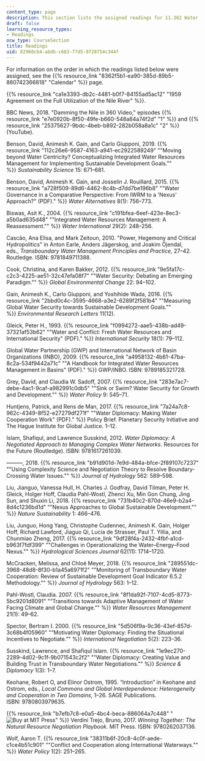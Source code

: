 ```yaml
---
content_type: page
description: This section lists the assigned readings for 11.382 Water Diplomacy.
draft: false
learning_resource_types:
- Readings
ocw_type: CourseSection
title: Readings
uid: 82960cb4-abdb-c683-77d5-9728754c344f
---
```

For information on the order in which the readings listed below were assigned, see the {{% resource_link "8362f5b1-ea90-385d-89b5-860742366818" "Calendar" %}} page.

{{% resource_link "ca1e3393-db2c-4481-b0f7-84155ad5ac12" "1959 Agreement on the Full Utilization of the Nile River" %}}.

BBC News, 2018. "Damming the Nile in 360 Video," episodes {{% resource_link "e7e0920b-8f50-49fe-b660-548a84a74f2d" "1" %}} and {{% resource_link "25375627-9bdc-4beb-b892-282b058a8a1c" "2" %}} (YouTube).

Benson, David, Animesh K. Gain, and Carlo Giupponi, 2019. {{% resource_link "112c26e6-9587-4163-a941-ec2922589249" "\"Moving beyond Water Centricity? Conceptualizing Integrated Water Resources Management for Implementing Sustainable Development Goals.\"" %}} *Sustainability Science* 15: 671–681.

Benson, David, Animesh K. Gain, and Josselin J. Rouillard, 2015. {{% resource_link "a728f509-89d6-4462-8c4b-d7dd7be196b8" "\"Water Governance in a Comparative Perspective: From IWRM to a 'Nexus' Approach?\" (PDF)." %}} *Water Alternatives* 8(1): 756–773.

Biswas, Asit K., 2004. {{% resource_link "c191bfea-6eef-423e-8ec3-a5b0ad635d48" "\"Integrated Water Resources Management: A Reassessment.\"" %}} *Water International* 29(2): 248–256.

Cascão, Ana Elisa, and Mark Zeitoun, 2010. "Power, Hegemony and Critical Hydropolitics" in Anton Earle, Anders Jägerskog, and Joakim Öjendal, eds., *Transboundary Water Management Principles and Practice,* 27–42. Routledge. ISBN: 9781849711388.

Cook, Christina, and Karen Bakker, 2012. {{% resource_link "9e5fa17c-c2c3-4225-ae51-32c47efa08f7" "\"Water Security: Debating an Emerging Paradigm.\"" %}} *Global Environmental Change* 22: 94–102.

Gain, Animesh K., Carlo Giupponi, and Yoshihide Wada, 2016. {{% resource_link "2bbd0c4c-3595-4668-a3e2-6289f2f581b4" "\"Measuring Global Water Security towards Sustainable Development Goals.\"" %}} *Environmental Research Letters* 11(12). 

Gleick, Peter H., 1993. {{% resource_link "f0994272-aae5-438b-ad49-37321af53b62" "\"Water and Conflict: Fresh Water Resources and International Security\" (PDF)." %}} *International Security* 18(1): 79–112.

Global Water Partnership (GWP) and International Network of Basin Organizations (INBO), 2009. {{% resource_link "a4958132-4b61-47ba-8c2a-534f9442a71c" "\"A Handbook for Integrated Water Resources Management in Basins\" (PDF)." %}} GWP/INBO. ISBN: 9789185321728.

Grey, David, and Claudia W. Sadoff, 2007. {{% resource_link "283e7ac7-debe-4ac1-9caf-a982991c0db5" "\"Sink or Swim? Water Security for Growth and Development.\"" %}} *Water Policy* 9: 545–71.

Huntjens, Patrick, and Rens de Man, 2017. {{% resource_link "7a24a7c8-962c-4349-8f52-e27279df271f" "\"Water Diplomacy: Making Water Cooperation Work\" (PDF)." %}} Policy Brief. Planetary Security Initiative and The Hague Institute for Global Justice. 1–12.

Islam, Shafiqul, and Lawrence Susskind, 2012. *Water Diplomacy: A Negotiated Approach to Managing Complex Water Networks.* Resources for the Future (Routledge). ISBN: 9781617261039.

———, 2018. {{% resource_link "b91d901d-7e9d-484a-bfce-2f89107c7237" "\"Using Complexity Science and Negotiation Theory to Resolve Boundary-Crossing Water Issues.\"" %}} *Journal of Hydrology* 562: 589–598.

Liu, Jianguo, Vanessa Hull, H. Charles J. Godfray, David Tilman, Peter H. Gleick, Holger Hoff, Claudia Pahl-Wostl, Zhenci Xu, Min Gon Chung, Jing Sun, and Shuxin Li, 2018. {{% resource_link "731b40c2-870d-46e9-b2a4-8d4c1236bd1d" "\"Nexus Approaches to Global Sustainable Development.\"" %}} *Nature Sustainability* 1: 466–476.

Liu, Junguo, Hong Yang, Christophe Cudennec, Animesh K. Gain, Holger Hoff, Richard Lawford, Jiaguo Qi, Lucia de Strasser, Paul T. Yillia, and Chunmiao Zheng, 2017. {{% resource_link "9df28f4a-2432-4fbf-a1cd-b963f7fdf399" "\"Challenges in Operationalizing the Water–Energy–Food Nexus.\"" %}} *Hydrological Sciences Journal* 62(11): 1714–1720.

McCracken, Melissa, and Chloé Meyer, 2018. {{% resource_link "289551dc-3968-48d8-8f30-b1a45a6971f2" "\"Monitoring of Transboundary Water Cooperation: Review of Sustainable Development Goal Indicator 6.5.2 Methodology.\"" %}} *Journal of Hydrology* 563: 1–12.

Pahl-Wostl, Claudia. 2007. {{% resource_link "8f1da92f-7107-4cd5-8773-5bc9201d8091" "“Transitions towards Adaptive Management of Water Facing Climate and Global Change.”" %}} *Water Resources Management* 21(1): 49–62.

Spector, Bertram I. 2000. {{% resource_link "5d506f9a-9c36-43ef-857d-3c68b4f05960" "“Motivating Water Diplomacy: Finding the Situational Incentives to Negotiate.”" %}} *International Negotiation* 5(2): 223–36.

Susskind, Lawrence, and Shafiqul Islam. {{% resource_link "1e9ec270-2289-4d02-9c1f-9b071543c2f2" "\"Water Diplomacy: Creating Value and Building Trust in Transboundary Water Negotiations.\"" %}} *Science & Diplomacy* 1(3): 1–7.

Keohane, Robert O, and Elinor Ostrom, 1995. “Introduction” in Keohane and Ostrom, eds., *Local Commons and Global Interdependence: Heterogeneity and Cooperation in Two Domains*, 1–26. SAGE Publications. ISBN: 9780803979635.

{{% resource_link "b7efb7c8-e0a5-4bc4-beca-886064a7c448" "![Buy at MIT Press](/images/mp_logo.gif)" %}} Verdini Trejo, Bruno, 2017. *Winning Together: The Natural Resource Negotiation Playbook*. MIT Press. ISBN: 9780262037136.

Wolf, Aaron T. {{% resource_link "38311b6f-20c8-4c0f-aede-c1ce4b51c901" "\"Conflict and Cooperation along International Waterways.\"" %}} *Water Policy* 1(2): 251–265.